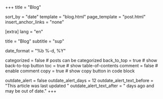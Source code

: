 +++
title = "Blog"

sort_by = "date"
template = "blog.html"
page_template = "post.html"
insert_anchor_links = "none"

[extra]
lang = "en"

title = "Blog"
subtitle = "sup"

date_format = "%b %-d, %Y"

categorized = false # posts can be categorized
back_to_top = true # show back-to-top button
toc = true # show table-of-contents
comment = false # enable comment
copy = true # show copy button in code block

outdate_alert = false
outdate_alert_days = 12
outdate_alert_text_before = "This article was last updated "
outdate_alert_text_after = " days ago and may be out of date."
+++
